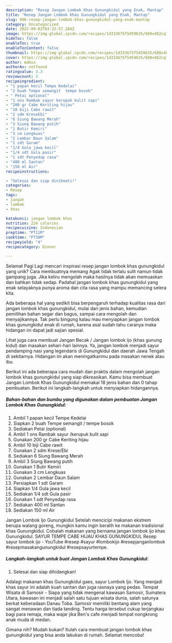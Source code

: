 ```yaml
---
description: "Resep Jangan Lombok Khas Gunungkidul yang Enak, Mantap"
title: "Resep Jangan Lombok Khas Gunungkidul yang Enak, Mantap"
slug: 996-resep-jangan-lombok-khas-gunungkidul-yang-enak-mantap
category: Uncategorized
date: 2022-09-02T03:32:57.284Z
image: https://img-global.cpcdn.com/recipes/1d333675f5459635/680x482cq70/jangan-lombok-khas-gunungkidul-foto-resep-utama.jpg
hideToc: false
enableToc: true
enableTocContent: false
thumbnail: https://img-global.cpcdn.com/recipes/1d333675f5459635/680x482cq70/jangan-lombok-khas-gunungkidul-foto-resep-utama.jpg
cover: https://img-global.cpcdn.com/recipes/1d333675f5459635/680x482cq70/jangan-lombok-khas-gunungkidul-foto-resep-utama.jpg
author: Admin
authorAv: notfound
ratingvalue: 3.3
reviewcount: 3
recipeingredient:
- "1 papan kecil Tempe Kedelai"
- "2 buah Tempe semangit  tempe bosok"
- " Petai optional"
- "1 ons Rambak sayur kerupuk kulit sapi"
- "200 gr Cabe Keriting hijau"
- "10 biji Cabe rawit"
- "2 sdm KreseEbi"
- "6 Siung Bawang Merah"
- "3 Siung Bawang putih"
- "1 Butir Kemiri"
- "3 cm Lengkuas"
- "2 Lembar Daun Salam"
- "1 sdt Garam"
- "1/4 Gula jawa kecil"
- "1/4 sdt Gula pasir"
- "1 sdt Penyedap rasa"
- "400 ml Santan"
- "150 ml Air"
recipeinstructions:

- "Selesai dan siap dinikmati!"
categories:
- Resep
tags:
- jangan
- lombok
- khas

katakunci: jangan lombok khas 
nutrition: 224 calories
recipecuisine: Indonesian
preptime: "PT11M"
cooktime: "PT38M"
recipeyield: "4"
recipecategory: Dinner

---
```



Selamat Pagi Lagi mencari inspirasi resep jangan lombok khas gunungkidul yang unik? Cara membuatnya memang Agak tidak terlalu sulit namun tidak gampang juga. Jika keliru mengolah maka hasilnya tidak akan memuaskan dan bahkan tidak sedap. Padahal jangan lombok khas gunungkidul yang enak selayaknya punya aroma dan cita rasa yang mampu memancing selera kita.


Ada beberapa hal yang sedikit bisa berpengaruh terhadap kualitas rasa dari jangan lombok khas gunungkidul, mulai dari jenis bahan, kemudian pemilihan bahan segar dan bagus, sampai cara mengolah dan menyajikannya. Tak perlu bingung kalau mau menyiapkan jangan lombok khas gunungkidul enak di rumah, karena asal sudah tahu caranya maka hidangan ini dapat jadi sajian spesial.

Lihat juga cara membuat Jangan Becak / Jangan lombok ijo (khas gunung kidul) dan masakan sehari-hari lainnya. Ya, jangan lombok menjadi sayur pendamping nasi yang legendaris di Gunungkidul dan daerah Jawa Tengah di sekitarnya. Hidangan ini akan meningatkanmu pada masakan nenek atau ibu.


Berikut ini ada beberapa cara mudah dan praktis dalam mengolah jangan lombok khas gunungkidul yang siap dikreasikan. Kamu bisa membuat Jangan Lombok Khas Gunungkidul memakai 18 jenis bahan dan 0 tahap pembuatan. Berikut ini langkah-langkah untuk menyiapkan hidangannya.

<!--inarticleads1-->

##### Bahan-bahan dan bumbu yang digunakan dalam pembuatan Jangan Lombok Khas Gunungkidul:

1. Ambil 1 papan kecil Tempe Kedelai
1. Siapkan 2 buah Tempe semangit / tempe bosok
1. Sediakan  Petai (optional)
1. Ambil 1 ons Rambak sayur /kerupuk kulit sapi
1. Gunakan 200 gr Cabe Keriting hijau
1. Ambil 10 biji Cabe rawit
1. Gunakan 2 sdm Krese/Ebi
1. Sediakan 6 Siung Bawang Merah
1. Ambil 3 Siung Bawang putih
1. Gunakan 1 Butir Kemiri
1. Gunakan 3 cm Lengkuas
1. Gunakan 2 Lembar Daun Salam
1. Persiapkan 1 sdt Garam
1. Siapkan 1/4 Gula jawa kecil
1. Sediakan 1/4 sdt Gula pasir
1. Gunakan 1 sdt Penyedap rasa
1. Sediakan 400 ml Santan
1. Sediakan 150 ml Air


Jangan Lombok Ijo Gunungkidul Setelah mencicipi makanan ekstrem berupa walang goreng, mungkin kamu ingin beralih ke makanan tradisional khas Gunungkidul. Cobalah makanan yang bernama jangan lombok ijo khas Gunungkidul. SAYUR TEMPE CABE HIJAU KHAS GUNUNGKIDUL Resep sayur lombok ijo - YouTube #resep #sayur #lombokijo #resepjanganlombok #resepmasakangunungkidul #resepsayurtempe. 

<!--inarticleads2-->

##### Langkah-langkah untuk buat Jangan Lombok Khas Gunungkidul:


1. Selesai dan siap dihidangkan!

Adalagi makanan khas Gunungkidul gaes, sayur Lombok Ijo. Yang menjadi khas sayur ini adalah kuah santan dan juga rasnaya yang pedas. Tempat Wisata di Samosir - Siapa yang tidak mengenal kawasan Samosir, Sumatera Utara, kawasan ini menjadi salah satu tujuan wisata dunia, salah satunya berkat keberadaan Danau Toba. Samosir memiliki bentang alam yang sangat menawan dan tiada tanding. Tentu harga tersebut cukup terjangkau bagi para remaja, maka wajar jika Ben&#39;s cafe menjadi tempat nongkrong anak muda di medan. 

Gimana nih? Mudah bukan? Itulah cara membuat jangan lombok khas gunungkidul yang bisa anda lakukan di rumah. Selamat mencoba!
